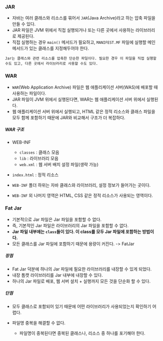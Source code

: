 ### JAR

- 자바는 여러 클래스와 리소스를 묶어서 `JAR`(Java Archive)라고 하는 압축 파일을 만들 수 있다.
- JAR 파일은 JVM 위에서 직접 실행되거나 또는 다른 곳에서 사용하는 라이브러리로 제공된다.
- 직접 실행하는 경우 `main()` 메서드가 필요하고, `MANIFEST.MF` 파일에 실행할 메인 메서드가 있는 클래스를 지정해두어야 한다.

```
Jar는 클래스와 관련 리소스를 압축한 단순한 파일이다. 필요한 경우 이 파일을 직접 실행할 수도 있고, 다른 곳에서 라이브러리로 사용할 수도 있다.
```



### WAR

- `WAR`(Web Application Archive) 파일은 웹 애플리케이션 서버(WAS)에 배포할 때 사용하는 파일이다.
- JAR 파일이 JVM 위에서 실행된다면, WAR는 웹 애플리케이션 서버 위에서 실행된다.
- 웹 애플리케이션 서버 위에서 실행되고, HTML 같은 정적 리소스와 클래스 파일을 모두 함께 포함하기 때문에 JAR와 비교해서 구조가 더 복잡하다.



##### WAR 구조

- WEB-INF
  - `classes` : 클래스 모음
  - `lib` : 라이브러리 모음
  - `web.xml` : 웹 서버 배치 설정 파일(생략 가능)
- `index.html` : 정적 리소스



- `WEB-INF` 폴더 하위는 자바 클래스와 라이브러리, 설정 정보가 들어가는 곳이다.
- `WEB-INF` 외 나머지 영역은 HTML, CSS 같은 정적 리소스가 사용되는 영역이다.



### Fat Jar

- 기본적으로 Jar 파일은 Jar 파일을 포함할 수 없다.
- 즉, 기본적인 Jar 파일은 라이브러리의 Jar 파일을 포함할 수 없다.
- **Jar 파일 내부에는 `class`들이 있다. 이 class를 모두 Jar 파일에 포함하는 방법이다.**
- 모든 클래스를 Jar 파일에 포함하기 때문에 용량이 커진다. -> FatJar



##### 장점

- Fat Jar 덕분에 하나의 Jar 파일에 필요한 라이브러리를 내장할 수 있게 되었다.
- 내장 톰캣 라이브러리를 Jar 내부에 내장할 수 있다.
- 하나의 Jar 파일로 배포, 웹 서버 설치 + 실행까지 모든 것을 단순화 할 수 있다.



##### 단점

- 모두 클래스로 포함되어 있기 때문에 어떤 라이브러리가 사용되었는지 확인하기 어렵다.

- 파일명 중복을 해결할 수 없다.
  - 파일명이 중복된다면 중복된 클래스나, 리소스 중 하나를 포기해야 한다.